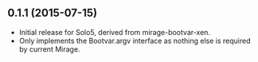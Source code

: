 ## 0.1.1 (2015-07-15)

* Initial release for Solo5, derived from mirage-bootvar-xen.
* Only implements the Bootvar.argv interface as nothing else is required by
  current Mirage.
